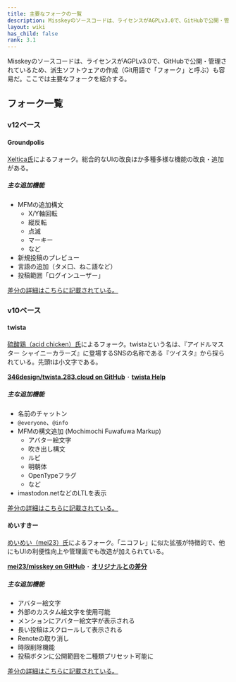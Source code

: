 ```yaml
---
title: 主要なフォークの一覧
description: Misskeyのソースコードは、ライセンスがAGPLv3.0で、GitHubで公開・管理されているため、フォークも容易だ。主要なフォークを紹介する。
layout: wiki
has_child: false
rank: 3.1
---
```

Misskeyのソースコードは、ライセンスがAGPLv3.0で、GitHubで公開・管理されているため、派生ソフトウェアの作成（Git用語で「フォーク」と呼ぶ）も容易だ。ここでは主要なフォークを紹介する。

## フォーク一覧
### v12ベース
#### Groundpolis
[Xeltica氏](culture/users/xeltica)によるフォーク。総合的なUIの改良ほか多種多様な機能の改良・追加がある。

##### 主な追加機能
- MFMの追加構文
  * X/Y軸回転
  * 縦反転
  * 点滅
  * マーキー
  * など
- 新規投稿のプレビュー
- 言語の追加（タメ口、ねこ語など）
- 投稿範囲「ログインユーザー」

[差分の詳細はこちらに記載されている。](https://github.com/Xeltica/Groundpolis/blob/develop/DIFFERENCE.md)

### v10ベース
#### twista
[硫酸鶏（acid chicken）氏](culture/users/acid-chicken)によるフォーク。twistaという名は、『アイドルマスター シャイニーカラーズ』に登場するSNSの名称である『ツイスタ』から採られている。先頭tは小文字である。

**[346design/twista.283.cloud on GitHub](https://github.com/346design/twista.283.cloud)** ･ **[twista Help](https://twista-docs.283.cloud)**

##### 主な追加機能
- 名前のチャットン
- `@everyone`、`@info`
- MFMの構文追加 (Mochimochi Fuwafuwa Markup)
  * アバター絵文字
  * 吹き出し構文
  * ルビ
  * 明朝体
  * OpenTypeフラグ
  * など
- imastodon.netなどのLTLを表示

[差分の詳細はこちらに記載されている。](https://github.com/346design/twista.283.cloud/blob/twista/README.md)

#### めいすきー
[めいめい（mei23）氏](culture/users/mei23)によるフォーク。「ニコフレ」に似た拡張が特徴的で、他にもUIの利便性向上や管理面でも改造が加えられている。

**[mei23/misskey on GitHub](https://github.com/mei23/misskey)** ･ **[オリジナルとの差分](https://mei23.github.io/misskey_m544_diff.html)**

##### 主な追加機能
- アバター絵文字
- 外部のカスタム絵文字を使用可能
- メンションにアバター絵文字が表示される
- 長い投稿はスクロールして表示される
- Renoteの取り消し
- 時限削除機能
- 投稿ボタンに公開範囲を二種類プリセット可能に

[差分の詳細はこちらに記載されている。](https://mei23.github.io/misskey_m544_diff.html)
